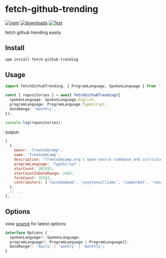 # fetch-github-trending

[![npm](https://img.shields.io/npm/v/fetch-github-trending.svg)](https://npmjs.com/package/fetch-github-trending) [![downloads](https://img.shields.io/npm/dw/fetch-github-trending)](https://npmjs.com/package/fetch-github-trending) [![Test](https://github.com/tjx666/fetch-github-trending/actions/workflows/test.yml/badge.svg)](https://github.com/tjx666/fetch-github-trending/actions/workflows/test.yml)

fetch github trending easily

## Install

```bash
npm install fetch-github-trending
```

## Usage

```typescript
import fetchGithubTrending, { ProgramLanguage, SpokenLanguage } from 'fetch-github-trending';

const { repositories } = await fetchGithubTrending({
  spokenLanguage: SpokenLanguage.English,
  programLanguage: ProgramLanguage.TypeScript,
  dateRange: 'monthly',
});

console.log(repositories);
```

output:

```javascript
[
  {
    owner: 'freeCodeCamp',
    name: 'freeCodeCamp',
    description: "freeCodeCamp.org's open-source codebase and curriculum. Learn to code for free.",
    programLanguage: 'TypeScript',
    starCount: 381932,
    starCountInDateRange: 2483,
    forkCount: 35583,
    contributors: ['raisedadead', 'ojeytonwilliams', 'camperbot', 'renovate-bot', 'sahat'],
  },
  // ...
];
```

## Options

view [source](https://github.com/tjx666/fetch-github-trending/blob/main/src/types/Options.ts) for latest options:

```typescript
interface Options {
  spokenLanguage?: SpokenLanguage;
  programLanguage?: ProgramLanguage | ProgramLanguage[];
  dateRange?: 'daily' | 'weekly' | 'monthly';
}
```
